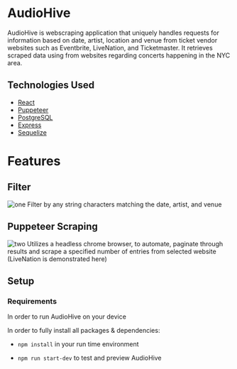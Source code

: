# AudioHive

AudioHive is webscraping application that uniquely handles requests for information based on date, artist, location and venue from ticket vendor websites such as Eventbrite, LiveNation, and Ticketmaster. It retrieves scraped data using from websites regarding concerts happening in the NYC area.

## Technologies Used
- [React](https://reactjs.org/docs/getting-started.html)
- [Puppeteer](https://developers.google.com/web/tools/puppeteer/get-started)
- [PostgreSQL](https://www.postgresql.org/about/)
- [Express](https://expressjs.com/)
- [Sequelize](https://www.fusioncharts.com/)

# Features

## Filter
![one](https://media.giphy.com/media/iIM85U1IZvl77vELRX/giphy.gif)
Filter by any string characters matching the date, artist, and venue

## Puppeteer Scraping
![two](hhttps://media.giphy.com/media/ZAqfT3asYOAU6zYy8T/giphy.gif)
Utilizes a headless chrome browser, to automate, paginate through results and scrape a specified number of entries from selected website (LiveNation is demonstrated here)


## Setup

### Requirements
In order to run AudioHive on your device

In order to fully install all packages & dependencies:
- `npm install` in your run time environment 

- `npm run start-dev` to test and preview AudioHive


